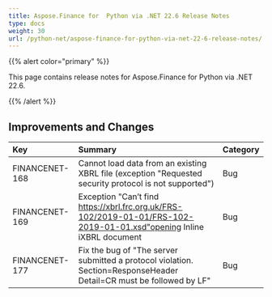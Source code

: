 ```yaml
---
title: Aspose.Finance for  Python via .NET 22.6 Release Notes
type: docs
weight: 30
url: /python-net/aspose-finance-for-python-via-net-22-6-release-notes/
---
```


{{% alert color="primary" %}}

This page contains release notes for Aspose.Finance for Python via .NET 22.6.

{{% /alert %}}

## **Improvements and Changes**

|**Key**|**Summary**|**Category**|
| :- | :- | :- |
|FINANCENET-168|Cannot load data from an existing XBRL file (exception "Requested security protocol is not supported") |Bug|
|FINANCENET-169|Exception "Can’t find https://xbrl.frc.org.uk/FRS-102/2019-01-01/FRS-102-2019-01-01.xsd"opening Inline iXBRL document |Bug|
|FINANCENET-177|Fix the bug of "The server submitted a protocol violation. Section=ResponseHeader Detail=CR must be followed by LF" |Bug|

